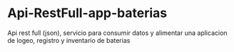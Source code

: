 # Api-RestFull-app-baterias
Api rest full (json), servicio para consumir datos y alimentar una aplicacion de logeo, registro y inventario de baterias
